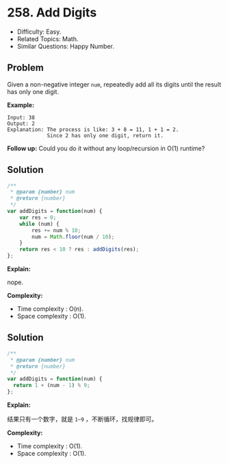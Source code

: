 # 258. Add Digits

- Difficulty: Easy.
- Related Topics: Math.
- Similar Questions: Happy Number.

## Problem

Given a non-negative integer ```num```, repeatedly add all its digits until the result has only one digit.

**Example:**

```
Input: 38
Output: 2 
Explanation: The process is like: 3 + 8 = 11, 1 + 1 = 2. 
             Since 2 has only one digit, return it.
```

**Follow up:**
Could you do it without any loop/recursion in O(1) runtime?

## Solution

```javascript
/**
 * @param {number} num
 * @return {number}
 */
var addDigits = function(num) {
    var res = 0;
    while (num) {
        res += num % 10;
        num = Math.floor(num / 10);
    }
    return res < 10 ? res : addDigits(res);
};
```

**Explain:**

nope.

**Complexity:**

* Time complexity : O(n).
* Space complexity : O(1).

## Solution

```javascript
/**
 * @param {number} num
 * @return {number}
 */
var addDigits = function(num) {
  return 1 + (num - 1) % 9;
};
```

**Explain:**

结果只有一个数字，就是 `1~9` ，不断循环，找规律即可。

**Complexity:**

* Time complexity : O(1).
* Space complexity : O(1).
